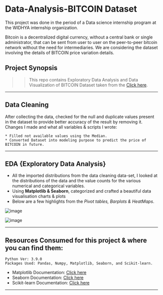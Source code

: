 # Data-Analysis-BITCOIN Dataset 

This project was done in the period of a Data science internship program at the WIDHYA internship organization. 

Bitcoin is a decentralized digital currency, without a central bank or single administrator, that can be sent from user to user on the peer-to-peer bitcoin network without the need for intermediaries. We are considering the dataset involving the details of BITCOIN price variation details.

## Project Synopsis

>> This repo contains Exploratory Data Analysis and Data Visualization of BITCOIN Dataset taken from the  [Click here](https://widhya.org/).

-------------------------------

## Data Cleaning

After collecting the data, checked for the null and duplicate values present in the dataset to provide better accuracy of the result by removing it. Changes I made and what all variables & scripts I wrote:

    * Filled not available values using the Median.
    * Converted Dataset into modeling purpose to predict the price of BITCOIN in future. 
   
-------------------------------
## EDA {Exploratory Data Analysis}

* All the imported distributions from the data cleaning data-set, I looked at the distributions of the data and the value counts for the various numerical and categorical variables.
* Using **Matplotlib & Seaborn**, categorized and crafted a beautiful data visualisation charts & plots
* Below are a few highlights from the *Pivot tables, Barplots & HeatMaps*.


![image](https://user-images.githubusercontent.com/98012611/155853009-da28d652-0053-419d-969e-86a65359f506.png)

![image](https://user-images.githubusercontent.com/98012611/155853015-c2f69722-7158-4b0f-bc7c-ee07cc5ac0d7.png)

-----------------


## Resources Consumed for this project & where you can find them:

    Python Ver: 3.9.0
    Packages Used: Pandas, Numpy, Matplotlib, Seaborn, and Scikit-learn.

* Matplotlib Documentation: [Click here](https://matplotlib.org/3.1.1/api/_as_gen/matplotlib.pyplot.boxplot.html?highlight=boxplot#matplotlib.pyplot.boxplot)
* Seaborn Documentation: [Click here](http://seaborn.pydata.org/examples/many_pairwise_correlations.html)
* Scikit-learn Documentation: [Click here](https://scikit-learn.org/stable/)

-----------------------------
